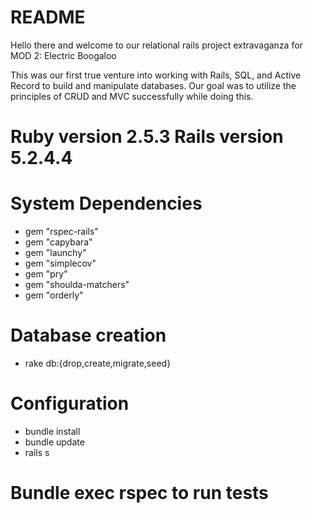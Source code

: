 # README

Hello there and welcome to our relational rails project extravaganza for MOD 2: Electric Boogaloo

This was our first true venture into working with Rails, SQL, and Active Record to build and manipulate databases. Our goal was to utilize the principles of CRUD and MVC successfully while doing this.

# Ruby version 2.5.3 Rails version 5.2.4.4

# System Dependencies
- gem "rspec-rails"
- gem "capybara"
- gem "launchy"
- gem "simplecov"
- gem "pry"
- gem "shoulda-matchers"
- gem "orderly"

# Database creation
- rake db:{drop,create,migrate,seed}

# Configuration
- bundle install
- bundle update
- rails s

# Bundle exec rspec to run tests
